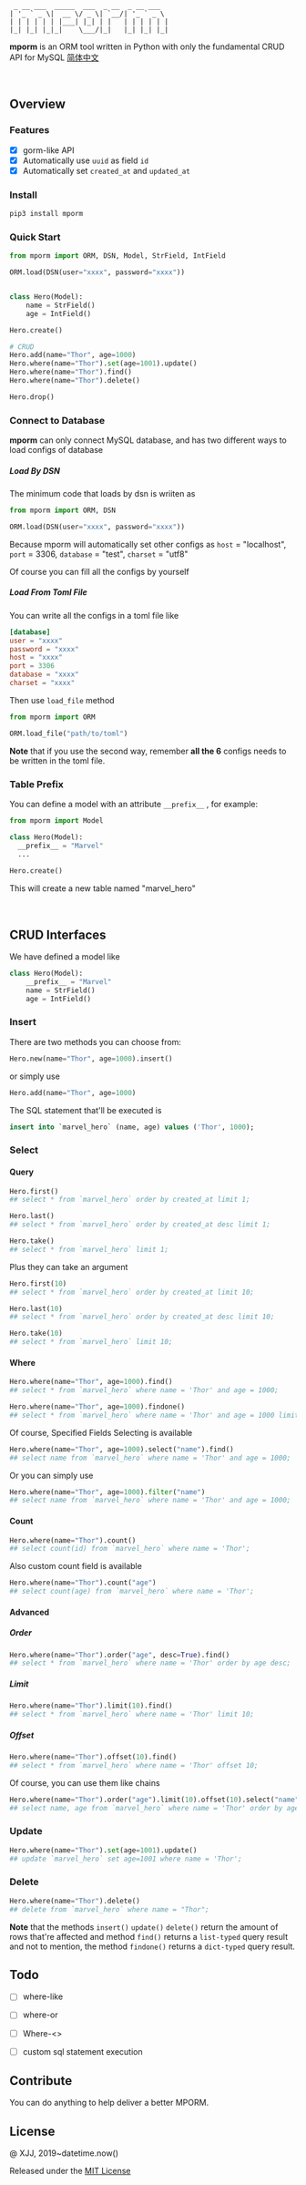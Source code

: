 ```
 _ __ ___  _____  ___  _ __  _ __ ___
| '_ ` _ \|  __ \/ _ \| `__/| '_ ` _ \
| | | | | | |___| |_| | |   | | | | | |
|_| |_| |_|_|    \___/|_|   |_| |_| |_|
```

**mporm** is an ORM tool written in Python with only the fundamental CRUD API for MySQL [简体中文](https://github.com/Mivinci/mporm/blob/master/README_zh.md)

<br/>

## Overview

### Features

- [x] gorm-like API
- [x] Automatically use `uuid` as field `id`
- [x] Automatically set `created_at` and `updated_at`

### Install

```bash
pip3 install mporm
```

### Quick Start

```python
from mporm import ORM, DSN, Model, StrField, IntField

ORM.load(DSN(user="xxxx", password="xxxx"))


class Hero(Model):
    name = StrField()
    age = IntField()

Hero.create()

# CRUD
Hero.add(name="Thor", age=1000)
Hero.where(name="Thor").set(age=1001).update()
Hero.where(name="Thor").find()
Hero.where(name="Thor").delete()

Hero.drop()
```

### Connect to Database

**mporm** can only  connect MySQL database, and has two different ways to load configs of database

##### Load By DSN

The minimum code that loads by dsn is wriiten as

```python
from mporm import ORM, DSN

ORM.load(DSN(user="xxxx", password="xxxx"))
```

Because mporm will automatically set other configs as `host` = "localhost", `port` = 3306, `database` = "test", `charset` = "utf8"

Of course you can fill all the configs by yourself

##### Load From Toml File

You can write all the configs in a toml file like

```toml
[database]
user = "xxxx"
password = "xxxx"
host = "xxxx"
port = 3306
database = "xxxx"
charset = "xxxx"
```

Then use `load_file` method

```python
from mporm import ORM

ORM.load_file("path/to/toml")
```

**Note** that if you use the second way, remember **all the 6** configs needs to be written in the toml file.

### Table Prefix

You can define a model with an attribute `__prefix__` , for example:

```python
from mporm import Model

class Hero(Model):
  __prefix__ = "Marvel"
  ...
  
Hero.create()  
```

This will create a new table named "marvel_hero"

<br/>

## CRUD Interfaces

We have defined a model like

```python
class Hero(Model):
    __prefix__ = "Marvel"
    name = StrField()
    age = IntField()
```

### Insert

There are two methods you can choose from:

```python
Hero.new(name="Thor", age=1000).insert()
```

or simply use

```python
Hero.add(name="Thor", age=1000)
```

The SQL statement that'll be executed is

```sql
insert into `marvel_hero` (name, age) values ('Thor', 1000);
```

### Select

#### Query

```python
Hero.first()
## select * from `marvel_hero` order by created_at limit 1;

Hero.last()
## select * from `marvel_hero` order by created_at desc limit 1;

Hero.take()
## select * from `marvel_hero` limit 1;
```

Plus they can take an argument

```python
Hero.first(10)
## select * from `marvel_hero` order by created_at limit 10;

Hero.last(10)
## select * from `marvel_hero` order by created_at desc limit 10;

Hero.take(10)
## select * from `marvel_hero` limit 10;
```

#### Where

```python
Hero.where(name="Thor", age=1000).find()
## select * from `marvel_hero` where name = 'Thor' and age = 1000;

Hero.where(name="Thor", age=1000).findone()
## select * from `marvel_hero` where name = 'Thor' and age = 1000 limit 1;
```

Of course, Specified Fields Selecting is available

```python
Hero.where(name="Thor", age=1000).select("name").find()
## select name from `marvel_hero` where name = 'Thor' and age = 1000;
```

Or you can simply use

```python
Hero.where(name="Thor", age=1000).filter("name")
## select name from `marvel_hero` where name = 'Thor' and age = 1000;
```

#### Count

```python
Hero.where(name="Thor").count()
## select count(id) from `marvel_hero` where name = 'Thor';
```

Also custom count field is available

```python
Hero.where(name="Thor").count("age")
## select count(age) from `marvel_hero` where name = 'Thor';
```

#### Advanced

##### Order

```python
Hero.where(name="Thor").order("age", desc=True).find()
## select * from `marvel_hero` where name = 'Thor' order by age desc;
```

##### Limit

```python
Hero.where(name="Thor").limit(10).find()
## select * from `marvel_hero` where name = 'Thor' limit 10;
```

##### Offset

```python
Hero.where(name="Thor").offset(10).find()
## select * from `marvel_hero` where name = 'Thor' offset 10;
```

Of course, you  can use them like chains

```python
Hero.where(name="Thor").order("age").limit(10).offset(10).select("name", "age").find()
## select name, age from `marvel_hero` where name = 'Thor' order by age asc limit 10 offset 10;
```

### Update

```python
Hero.where(name="Thor").set(age=1001).update()
## update `marvel_hero` set age=1001 where name = 'Thor';
```

### Delete

```python
Hero.where(name="Thor").delete()
## delete from `marvel_hero` where name = "Thor";
```

**Note** that the methods `insert()` `update()` `delete()` return the amount of rows that're affected and method `find()` returns a `list-typed` query result and not to mention, the method `findone()` returns a `dict-typed` query result.

## Todo

- [ ] where-like

- [ ] where-or
- [ ] Where-<>
- [ ] custom sql statement execution

## Contribute

You can do anything to help deliver a better MPORM.

## License

@ XJJ, 2019~datetime.now()

Released under the [MIT License](https://github.com/Mivinci/mporm/blob/master/LICENSE)